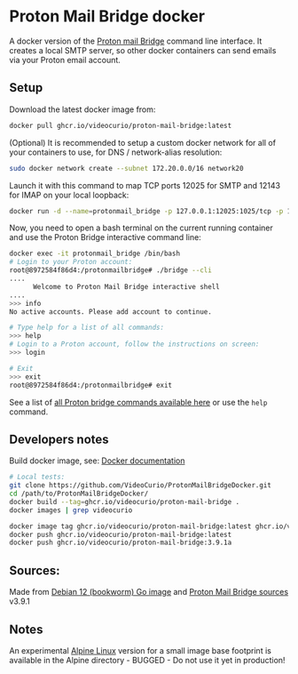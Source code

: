 # Proton Mail Bridge docker

A docker version of the [Proton mail Bridge](https://proton.me/mail/bridge) command line interface. It creates a local SMTP server, so other docker containers can send emails via your Proton email account.

## Setup

Download the latest docker image from:
```bash
docker pull ghcr.io/videocurio/proton-mail-bridge:latest
```
(Optional) It is recommended to setup a custom docker network for all of your containers to use, for DNS / network-alias resolution:
```bash
sudo docker network create --subnet 172.20.0.0/16 network20
```

Launch it with this command to map TCP ports 12025 for SMTP and 12143 for IMAP on your local loopback:
```bash
docker run -d --name=protonmail_bridge -p 127.0.0.1:12025:1025/tcp -p 127.0.0.1:12143:1143/tcp --network network20 --restart=unless-stopped videocurio/proton-mail-bridge:latest
```

Now, you need to open a bash terminal on the current running container and use the Proton Bridge interactive command line:
```bash
docker exec -it protonmail_bridge /bin/bash
# Login to your Proton account:
root@8972584f86d4:/protonmailbridge# ./bridge --cli
....
      Welcome to Proton Mail Bridge interactive shell
....
>>> info
No active accounts. Please add account to continue.

# Type help for a list of all commands:
>>> help
# Login to a Proton account, follow the instructions on screen:
>>> login

# Exit
>>> exit
root@8972584f86d4:/protonmailbridge# exit
```
See a list of [all Proton bridge commands available here](https://proton.me/support/bridge-cli-guide) or use the `help` command.

## Developers notes

Build docker image, see: [Docker documentation](https://docs.docker.com/language/python/containerize/)
```bash
# Local tests:
git clone https://github.com/VideoCurio/ProtonMailBridgeDocker.git
cd /path/to/ProtonMailBridgeDocker/
docker build --tag=ghcr.io/videocurio/proton-mail-bridge .
docker images | grep videocurio

docker image tag ghcr.io/videocurio/proton-mail-bridge:latest ghcr.io/videocurio/proton-mail-bridge:3.9.1a
docker push ghcr.io/videocurio/proton-mail-bridge:latest
docker push ghcr.io/videocurio/proton-mail-bridge:3.9.1a
```

## Sources:

Made from [Debian 12 (bookworm) Go image](https://hub.docker.com/_/golang/) and [Proton Mail Bridge sources](https://github.com/ProtonMail/proton-bridge/tree/master) v3.9.1

## Notes

An experimental [Alpine Linux](https://www.alpinelinux.org/) version for a small image base footprint is available in the Alpine directory - BUGGED - Do not use it yet in production!
